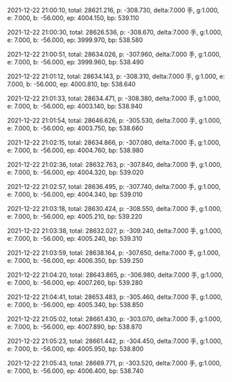 2021-12-22 21:00:10, total: 28621.216, p: -308.730, delta:7.000 手, g:1.000, e: 7.000, b: -56.000, ep: 4004.150, bp: 539.110

2021-12-22 21:00:30, total: 28626.536, p: -308.670, delta:7.000 手, g:1.000, e: 7.000, b: -56.000, ep: 3999.970, bp: 538.580

2021-12-22 21:00:51, total: 28634.026, p: -307.960, delta:7.000 手, g:1.000, e: 7.000, b: -56.000, ep: 3999.960, bp: 538.490

2021-12-22 21:01:12, total: 28634.143, p: -308.310, delta:7.000 手, g:1.000, e: 7.000, b: -56.000, ep: 4000.810, bp: 538.640

2021-12-22 21:01:33, total: 28634.471, p: -308.380, delta:7.000 手, g:1.000, e: 7.000, b: -56.000, ep: 4003.140, bp: 538.940

2021-12-22 21:01:54, total: 28646.626, p: -305.530, delta:7.000 手, g:1.000, e: 7.000, b: -56.000, ep: 4003.750, bp: 538.660

2021-12-22 21:02:15, total: 28634.866, p: -307.080, delta:7.000 手, g:1.000, e: 7.000, b: -56.000, ep: 4004.760, bp: 538.980

2021-12-22 21:02:36, total: 28632.763, p: -307.840, delta:7.000 手, g:1.000, e: 7.000, b: -56.000, ep: 4004.320, bp: 539.020

2021-12-22 21:02:57, total: 28636.495, p: -307.740, delta:7.000 手, g:1.000, e: 7.000, b: -56.000, ep: 4004.340, bp: 539.010

2021-12-22 21:03:18, total: 28630.424, p: -308.550, delta:7.000 手, g:1.000, e: 7.000, b: -56.000, ep: 4005.210, bp: 539.220

2021-12-22 21:03:38, total: 28632.027, p: -309.240, delta:7.000 手, g:1.000, e: 7.000, b: -56.000, ep: 4005.240, bp: 539.310

2021-12-22 21:03:59, total: 28638.164, p: -307.650, delta:7.000 手, g:1.000, e: 7.000, b: -56.000, ep: 4006.350, bp: 539.250

2021-12-22 21:04:20, total: 28643.865, p: -306.980, delta:7.000 手, g:1.000, e: 7.000, b: -56.000, ep: 4007.260, bp: 539.280

2021-12-22 21:04:41, total: 28653.483, p: -305.460, delta:7.000 手, g:1.000, e: 7.000, b: -56.000, ep: 4005.340, bp: 538.850

2021-12-22 21:05:02, total: 28661.430, p: -303.070, delta:7.000 手, g:1.000, e: 7.000, b: -56.000, ep: 4007.890, bp: 538.870

2021-12-22 21:05:23, total: 28661.442, p: -304.450, delta:7.000 手, g:1.000, e: 7.000, b: -56.000, ep: 4005.950, bp: 538.800

2021-12-22 21:05:43, total: 28669.771, p: -303.520, delta:7.000 手, g:1.000, e: 7.000, b: -56.000, ep: 4006.400, bp: 538.740